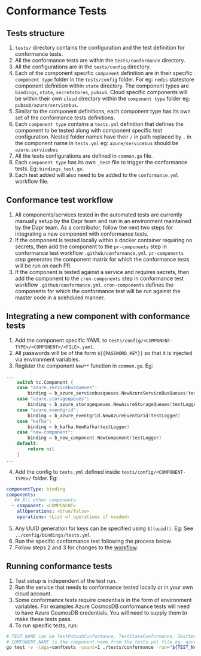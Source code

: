 # Conformance Tests
## Tests structure
1. `tests/` directory contains the configuration and the test definition for conformance tests.
2. All the conformance tests are within the `tests/conformance` directory.
3. All the configurations are in the `tests/config` directory.
4. Each of the component specific `component` definition are in their specific `component type` folder in the `tests/config` folder. For eg: `redis` statestore component definition within `state` directory. The component types are `bindings`, `state`, `secretstores`, `pubsub`. Cloud specific components will be within their own `cloud` directory within the `component type` folder eg: `pubsub/azure/servicebus`.
5. Similar to the component definitions, each component type has its own set of the conformance tests definitions.
6. Each `component type` contains a `tests.yml` definition that defines the component to be tested along with component specific test configuration. Nested folder names have their `/` in path replaced by `.` in the component name in `tests.yml` eg: `azure/servicebus` should be `azure.servicebus`
7. All the tests configurations are defined in `common.go` file.
8. Each `component type` has its own `_test` file to trigger the conformance tests. Eg: `bindings_test.go`.
9. Each test added will also need to be added to the `conformance.yml` workflow file.

## Conformance test workflow
1. All components/services tested in the automated tests are currently manually setup by the Dapr team and run in an environment maintained by the Dapr team. As a contributor, follow the next two steps for integrating a new component with conformance tests.
2. If the component is tested locally within a docker container requiring no secrets, then add the component to the `pr-components` step in conformance test workflow `.github/conformance.yml`. `pr-components` step generates the component matrix for which the conformance tests will be run on each PR. 
3. If the component is tested against a service and requires secrets, then add the component to the `cron-components` step in conformance test workflow `.github/conformance.yml`. `cron-components` defines the components for which the conformance test will be run against the master code in a scehduled manner.

## Integrating a new component with conformance tests 
1. Add the component specific YAML to `tests/config/<COMPONENT-TYPE>/<COMPONENT>/<FILE>.yaml`.
2. All passwords will be of the form `${{PASSWORD_KEY}}` so that it is injected via environment variables.
3. Register the component `New**` function in `common.go`. Eg: 
```go
...
	switch tc.Component {
	case "azure.servicebusqueues":
		binding = b_azure_servicebusqueues.NewAzureServiceBusQueues(testLogger)
	case "azure.storagequeues":
		binding = b_azure_storagequeues.NewAzureStorageQueues(testLogger)
	case "azure.eventgrid":
		binding = b_azure_eventgrid.NewAzureEventGrid(testLogger)
	case "kafka":
		binding = b_kafka.NewKafka(testLogger)
	case "new-component":
		binding = b_new_component.NewComponent(testLogger)
	default:
		return nil
	}
...
```
4. Add the config to `tests.yml` defined inside `tests/config/<COMPONENT-TYPE>/` folder. Eg: 
```yaml
componentType: binding
components:
   ## All other components
  - component: <COMPONENT>
    allOperations: <true/false>
    operations: <List of operations if needed>
```
5. Any UUID generation for keys can be specified using `$((uuid))`. Eg: See `../config/bindings/tests.yml`
6. Run the specific conformance test following the process below.
7. Follow steps 2 and 3 for changes to the [workflow](#conformance-test-workflow).

## Running conformance tests
1. Test setup is independent of the test run.
2. Run the service that needs to conformance tested locally or in your own cloud account.
3. Some conformance tests require credentials in the form of environment variables. For examples Azure CosmosDB conformance tests will need to have Azure CosmosDB credentials. You will need to supply them to make these tests pass.
5. To run specific tests, run:
```bash
# TEST_NAME can be TestPubsubConformance, TestStateConformance, TestSecretStoreConformance or TestBindingsConformance
# COMPONENT_NAME is the component name from the tests.yml file eg: azure.servicebus, redis, mongodb etc.
go test -v -tags=conftests -count=1 ./tests/conformance -run="${TEST_NAME}/${COMPONENT_NAME}"
